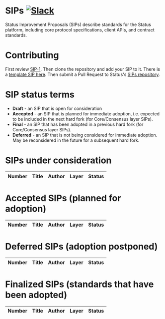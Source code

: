 # SIPs [![Slack](https://slack.status.im/badge.svg)](https://slack.status.im)
Status Improvement Proposals (SIPs) describe standards for the Status platform, including core protocol specifications, client APIs, and contract standards.

# Contributing
First review [SIP-1](SIPS/eip-1.md). Then clone the repository and add your SIP to it. There is a [template SIP here](sip-X.md). Then submit a Pull Request to Status's [SIPs repository](https://github.com/status-im/SIPs).

# SIP status terms
* **Draft** - an SIP that is open for consideration
* **Accepted** - an SIP that is planned for immediate adoption, i.e. expected to be included in the next hard fork (for Core/Consensus layer SIPs).
* **Final** - an SIP that has been adopted in a previous hard fork (for Core/Consensus layer SIPs).
* **Deferred** - an SIP that is not being considered for immediate adoption. May be reconsidered in the future for a subsequent hard fork.

# SIPs under consideration
| Number                                                  |Title                                                                                | Author                | Layer       | Status    |
| ------------------------------------------------------  | ----------------------------------------------------------------------------------- | --------------------  | ------------| ----------|



# Accepted SIPs (planned for adoption)
| Number                                                  |Title                                                                                | Author                | Layer       | Status    |
| ------------------------------------------------------- | ----------------------------------------------------------------------------------- | --------------------  | ------------| ----------|


# Deferred SIPs (adoption postponed)
| Number                                                  |Title                                                                                | Author                | Layer       | Status    |
| ------------------------------------------------------- | ----------------------------------------------------------------------------------- | --------------------  | ------------| ----------|


# Finalized SIPs (standards that have been adopted)
| Number                                                  |Title                                                        | Author          | Layer       | Status  |
| ------------------------------------------------------- | ----------------------------------------------------------- | ----------------| ------------| --------|

